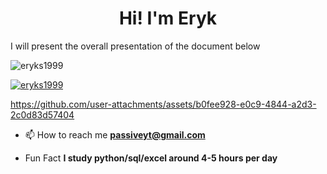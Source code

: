 <h1 align = "center">Hi! I'm Eryk</h1>
I will present the overall presentation of the document below

<p align="left"> <img src="https://komarev.com/ghpvc/?username=eryks1999&label=Profile%20views&color=0e75b6&style=flat" alt="eryks1999" /> </p>

<p align="left"> <a href="https://github.com/ryo-ma/github-profile-trophy"><img src="https://github-profile-trophy.vercel.app/?username=eryks1999" alt="eryks1999" /></a> </p>



https://github.com/user-attachments/assets/b0fee928-e0c9-4844-a2d3-2c0d83d57404



- 📫 How to reach me **passiveyt@gmail.com**

- Fun Fact **I study python/sql/excel around 4-5 hours per day**



